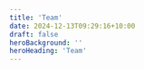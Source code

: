 ```yaml
---
title: 'Team'
date: 2024-12-13T09:29:16+10:00
draft: false
heroBackground: ''
heroHeading: 'Team'
---
```



<!--
{{< content-strip-left "/pages/history" "content1" >}}
{{< content-strip-right "/pages/about" "content2" >}}
{{< content-strip-center "/pages/about" "content3" >}}
-->